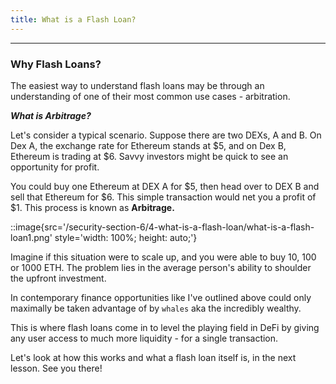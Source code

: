 ```yaml
---
title: What is a Flash Loan?
---
```


---

### Why Flash Loans?

The easiest way to understand flash loans may be through an understanding of one of their most common use cases - arbitration.

**_What is Arbitrage?_**

Let's consider a typical scenario. Suppose there are two DEXs, A and B. On Dex A, the exchange rate for Ethereum stands at $5, and on Dex B, Ethereum is trading at $6. Savvy investors might be quick to see an opportunity for profit.

You could buy one Ethereum at DEX A for $5, then head over to DEX B and sell that Ethereum for $6. This simple transaction would net you a profit of $1. This process is known as **Arbitrage.**

::image{src='/security-section-6/4-what-is-a-flash-loan/what-is-a-flash-loan1.png' style='width: 100%; height: auto;'}

Imagine if this situation were to scale up, and you were able to buy 10, 100 or 1000 ETH. The problem lies in the average person's ability to shoulder the upfront investment.

In contemporary finance opportunities like I've outlined above could only maximally be taken advantage of by `whales` aka the incredibly wealthy.

This is where flash loans come in to level the playing field in DeFi by giving any user access to much more liquidity - for a single transaction.

Let's look at how this works and what a flash loan itself is, in the next lesson. See you there!
